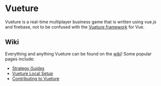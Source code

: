 # Vueture
Vueture is a real-time multiplayer business game that is written using vue.js and firebase, not to be confused with the [Vueture framework](https://github.com/vueture/vueture) for Vue.

## Wiki
Everything and anything Vueture can be found on the [wiki](https://github.com/evangipson/vueture-game/wiki)! Some popular pages include:
- [Strategy Guides](https://github.com/evangipson/vueture-game/wiki/strategies)
- [Vueture Local Setup](https://github.com/evangipson/vueture-game/wiki/setup)
- [Contributing to Vueture](https://github.com/evangipson/vueture-game/wiki/contributing)
